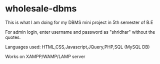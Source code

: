 # wholesale-dbms
This is what I am doing for my DBMS mini project in 5th semester of B.E

For admin login, enter username and password as "shridhar" without the quotes.

Languages used:
HTML,CSS,Javascript,JQuery,PHP,SQL (MySQL DB)

Works on XAMPP/WAMP/LAMP server
